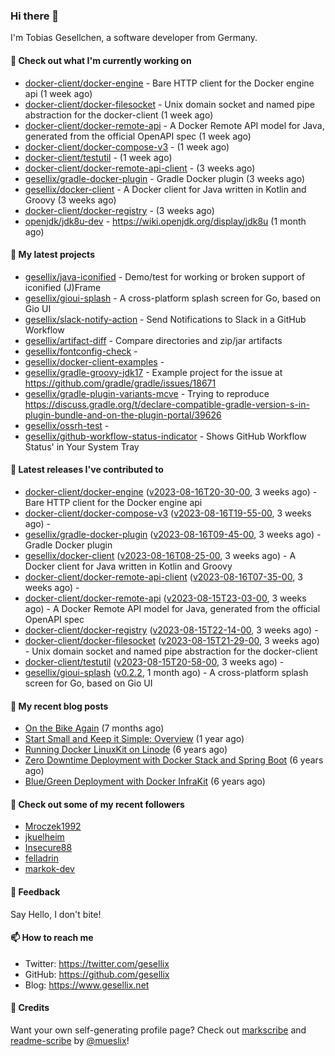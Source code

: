 ### Hi there 👋

I'm Tobias Gesellchen, a software developer from Germany.

#### 👷 Check out what I'm currently working on

- [docker-client/docker-engine](https://github.com/docker-client/docker-engine) - Bare HTTP client for the Docker engine api (1 week ago)
- [docker-client/docker-filesocket](https://github.com/docker-client/docker-filesocket) - Unix domain socket and named pipe abstraction for the docker-client (1 week ago)
- [docker-client/docker-remote-api](https://github.com/docker-client/docker-remote-api) - A Docker Remote API model for Java, generated from the official OpenAPI spec (1 week ago)
- [docker-client/docker-compose-v3](https://github.com/docker-client/docker-compose-v3) -  (1 week ago)
- [docker-client/testutil](https://github.com/docker-client/testutil) -  (1 week ago)
- [docker-client/docker-remote-api-client](https://github.com/docker-client/docker-remote-api-client) -  (3 weeks ago)
- [gesellix/gradle-docker-plugin](https://github.com/gesellix/gradle-docker-plugin) - Gradle Docker plugin (3 weeks ago)
- [gesellix/docker-client](https://github.com/gesellix/docker-client) - A Docker client for Java written in Kotlin and Groovy (3 weeks ago)
- [docker-client/docker-registry](https://github.com/docker-client/docker-registry) -  (3 weeks ago)
- [openjdk/jdk8u-dev](https://github.com/openjdk/jdk8u-dev) - https://wiki.openjdk.org/display/jdk8u (1 month ago)

#### 🌱 My latest projects

- [gesellix/java-iconified](https://github.com/gesellix/java-iconified) - Demo/test for working or broken support of iconified (J)Frame
- [gesellix/gioui-splash](https://github.com/gesellix/gioui-splash) - A cross-platform splash screen for Go, based on Gio UI
- [gesellix/slack-notify-action](https://github.com/gesellix/slack-notify-action) - Send Notifications to Slack in a GitHub Workflow
- [gesellix/artifact-diff](https://github.com/gesellix/artifact-diff) - Compare directories and zip/jar artifacts
- [gesellix/fontconfig-check](https://github.com/gesellix/fontconfig-check) - 
- [gesellix/docker-client-examples](https://github.com/gesellix/docker-client-examples) - 
- [gesellix/gradle-groovy-jdk17](https://github.com/gesellix/gradle-groovy-jdk17) - Example project for the issue at https://github.com/gradle/gradle/issues/18671
- [gesellix/gradle-plugin-variants-mcve](https://github.com/gesellix/gradle-plugin-variants-mcve) - Trying to reproduce https://discuss.gradle.org/t/declare-compatible-gradle-version-s-in-plugin-bundle-and-on-the-plugin-portal/39626
- [gesellix/ossrh-test](https://github.com/gesellix/ossrh-test) - 
- [gesellix/github-workflow-status-indicator](https://github.com/gesellix/github-workflow-status-indicator) - Shows GitHub Workflow Status&#39; in Your System Tray

#### 🔭 Latest releases I've contributed to

- [docker-client/docker-engine](https://github.com/docker-client/docker-engine) ([v2023-08-16T20-30-00](https://github.com/docker-client/docker-engine/releases/tag/v2023-08-16T20-30-00), 3 weeks ago) - Bare HTTP client for the Docker engine api
- [docker-client/docker-compose-v3](https://github.com/docker-client/docker-compose-v3) ([v2023-08-16T19-55-00](https://github.com/docker-client/docker-compose-v3/releases/tag/v2023-08-16T19-55-00), 3 weeks ago) - 
- [gesellix/gradle-docker-plugin](https://github.com/gesellix/gradle-docker-plugin) ([v2023-08-16T09-45-00](https://github.com/gesellix/gradle-docker-plugin/releases/tag/v2023-08-16T09-45-00), 3 weeks ago) - Gradle Docker plugin
- [gesellix/docker-client](https://github.com/gesellix/docker-client) ([v2023-08-16T08-25-00](https://github.com/gesellix/docker-client/releases/tag/v2023-08-16T08-25-00), 3 weeks ago) - A Docker client for Java written in Kotlin and Groovy
- [docker-client/docker-remote-api-client](https://github.com/docker-client/docker-remote-api-client) ([v2023-08-16T07-35-00](https://github.com/docker-client/docker-remote-api-client/releases/tag/v2023-08-16T07-35-00), 3 weeks ago) - 
- [docker-client/docker-remote-api](https://github.com/docker-client/docker-remote-api) ([v2023-08-15T23-03-00](https://github.com/docker-client/docker-remote-api/releases/tag/v2023-08-15T23-03-00), 3 weeks ago) - A Docker Remote API model for Java, generated from the official OpenAPI spec
- [docker-client/docker-registry](https://github.com/docker-client/docker-registry) ([v2023-08-15T22-14-00](https://github.com/docker-client/docker-registry/releases/tag/v2023-08-15T22-14-00), 3 weeks ago) - 
- [docker-client/docker-filesocket](https://github.com/docker-client/docker-filesocket) ([v2023-08-15T21-29-00](https://github.com/docker-client/docker-filesocket/releases/tag/v2023-08-15T21-29-00), 3 weeks ago) - Unix domain socket and named pipe abstraction for the docker-client
- [docker-client/testutil](https://github.com/docker-client/testutil) ([v2023-08-15T20-58-00](https://github.com/docker-client/testutil/releases/tag/v2023-08-15T20-58-00), 3 weeks ago) - 
- [gesellix/gioui-splash](https://github.com/gesellix/gioui-splash) ([v0.2.2](https://github.com/gesellix/gioui-splash/releases/tag/v0.2.2), 1 month ago) - A cross-platform splash screen for Go, based on Gio UI

#### 📜 My recent blog posts

- [On the Bike Again](https://www.gesellix.net/post/on-the-bike-again/) (7 months ago)
- [Start Small and Keep it Simple: Overview](https://www.gesellix.net/post/start-small-keep-it-simple-overview/) (1 year ago)
- [Running Docker LinuxKit on Linode](https://www.gesellix.net/post/running-docker-linuxkit-on-linode/) (6 years ago)
- [Zero Downtime Deployment with Docker Stack and Spring Boot](https://www.gesellix.net/post/zero-downtime-deployment-with-docker-stack-and-spring-boot/) (6 years ago)
- [Blue/Green Deployment with Docker InfraKit](https://www.gesellix.net/post/blue-green-deployment-with-docker-infrakit/) (6 years ago)



#### 👯 Check out some of my recent followers

- [Mroczek1992](https://github.com/Mroczek1992)
- [jkuelheim](https://github.com/jkuelheim)
- [Insecure88](https://github.com/Insecure88)
- [felladrin](https://github.com/felladrin)
- [markok-dev](https://github.com/markok-dev)

#### 💬 Feedback

Say Hello, I don't bite!

#### 📫 How to reach me

- Twitter: https://twitter.com/gesellix
- GitHub: https://github.com/gesellix
- Blog: https://www.gesellix.net

#### 🙇 Credits

Want your own self-generating profile page? Check out [markscribe](https://github.com/muesli/markscribe)
and [readme-scribe](https://github.com/muesli/readme-scribe) by [@mueslix](https://twitter.com/mueslix)!
